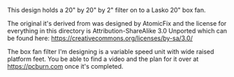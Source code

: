 This design holds a 20" by 20" by 2" filter on to a Lasko 20" box fan.

The original it's derived from was designed by AtomicFix and the license for everything in this directory is Attribution-ShareAlike 3.0 Unported which can be found here: https://creativecommons.org/licenses/by-sa/3.0/

The box fan filter I'm designing is a variable speed unit with wide raised platform feet. You be able to find a video and the plan for it over at https://pcburn.com once it's completed.
